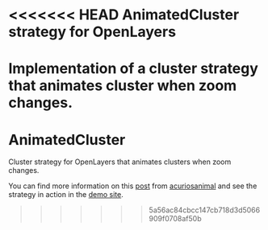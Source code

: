 <<<<<<< HEAD
AnimatedCluster strategy for OpenLayers
=======================================

Implementation of a cluster strategy that animates cluster when zoom changes.
=======
AnimatedCluster
===============

Cluster strategy for OpenLayers that animates clusters when zoom changes.

You can find more information on this [post](http://acuriousanimal.com/blog/2012/08/19/animated-marker-cluster-strategy-for-openlayers) from 
[acuriosanimal](http://acuriousanimal.com/blog) and see the strategy in action
in the [demo site](http://acuriousanimal.com/code/animatedCluster/).

>>>>>>> 5a56ac84cbcc147cb718d3d5066909f0708af50b

